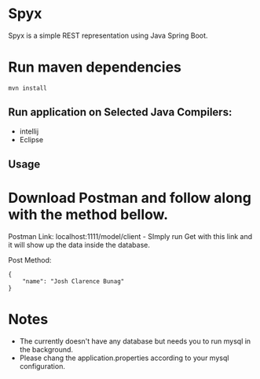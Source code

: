 # Spyx

Spyx is a simple REST representation using Java Spring Boot.

# Run maven dependencies
``` Installation
mvn install
```

## Run application on Selected Java Compilers:
- intellij
- Eclipse

## Usage

# Download Postman and follow along with the method bellow.

Postman Link: localhost:1111/model/client - SImply run Get with this link and it will show up the data inside the database.

Post Method:
```
{
    "name": "Josh Clarence Bunag"
}
```
# Notes
- The currently doesn't have any database but needs you to run mysql in the background.
- Please chang the application.properties according to your mysql configuration.
